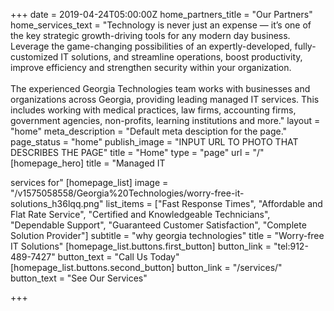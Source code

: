 +++
date = 2019-04-24T05:00:00Z
home_partners_title = "Our Partners"
home_services_text = "Technology is never just an expense — it’s one of the key strategic growth-driving tools for any modern day business. Leverage the game-changing possibilities of an expertly-developed, fully-customized IT solutions, and streamline operations, boost productivity, improve efficiency and strengthen security within your organization.<br><br>The experienced Georgia Technologies team works with businesses and organizations across Georgia, providing leading managed IT services. This includes working with medical practices, law firms, accounting firms, government agencies, non-profits, learning institutions and more."
layout = "home"
meta_description = "Default meta desciption for the page."
page_status = "home"
publish_image = "INPUT URL TO PHOTO THAT DESCRIBES THE PAGE"
title = "Home"
type = "page"
url = "/"
[homepage_hero]
title = "Managed IT <br class='md:hidden'><div class='hidden md:inline px-2'> </div> services for"
[homepage_list]
image = "/v1575058558/Georgia%20Technologies/worry-free-it-solutions_h36lqq.png"
list_items = ["Fast Response Times", "Affordable and Flat Rate Service", "Certified and Knowledgeable Technicians", "Dependable Support", "Guaranteed Customer Satisfaction", "Complete Solution Provider"]
subtitle = "why georgia technologies"
title = "Worry-free IT Solutions"
[homepage_list.buttons.first_button]
button_link = "tel:912-489-7427"
button_text = "Call Us Today"
[homepage_list.buttons.second_button]
button_link = "/services/"
button_text = "See Our Services"

+++
